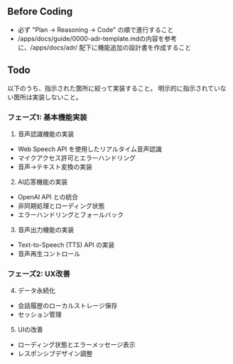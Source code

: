 ## Before Coding

- 必ず "Plan → Reasoning → Code" の順で進行すること
- /apps/docs/guide/0000-adr-template.mdの内容を参考に、/apps/docs/adr/ 配下に機能追加の設計書を作成すること

## Todo

以下のうち、指示された箇所に絞って実装すること。
明示的に指示されていない箇所は実装しないこと。

### フェーズ1: 基本機能実装

1. 音声認識機能の実装

- Web Speech API を使用したリアルタイム音声認識
- マイクアクセス許可とエラーハンドリング
- 音声→テキスト変換の実装

2. AI応答機能の実装

- OpenAI API との統合
- 非同期処理とローディング状態
- エラーハンドリングとフォールバック

3. 音声出力機能の実装

- Text-to-Speech (TTS) API の実装
- 音声再生コントロール

### フェーズ2: UX改善

4. データ永続化

- 会話履歴のローカルストレージ保存
- セッション管理

5. UIの改善

- ローディング状態とエラーメッセージ表示
- レスポンシブデザイン調整
